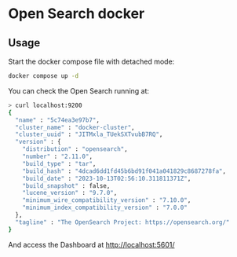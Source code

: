# Open Search docker

## Usage

Start the docker compose file with detached mode:

```bash
docker compose up -d
```

You can check the Open Search running at:

```bash
> curl localhost:9200
{
  "name" : "5c74ea3e97b7",
  "cluster_name" : "docker-cluster",
  "cluster_uuid" : "JITMxla_TUekSXTvubB7RQ",
  "version" : {
    "distribution" : "opensearch",
    "number" : "2.11.0",
    "build_type" : "tar",
    "build_hash" : "4dcad6dd1fd45b6bd91f041a041829c8687278fa",
    "build_date" : "2023-10-13T02:56:10.311811371Z",
    "build_snapshot" : false,
    "lucene_version" : "9.7.0",
    "minimum_wire_compatibility_version" : "7.10.0",
    "minimum_index_compatibility_version" : "7.0.0"
  },
  "tagline" : "The OpenSearch Project: https://opensearch.org/"
}
```

And access the Dashboard at [http://localhost:5601/](http://localhost:5601/)